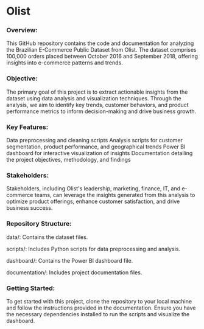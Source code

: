 # Olist
### Overview:

This GitHub repository contains the code and documentation for analyzing the Brazilian E-Commerce Public Dataset from Olist. The dataset comprises 100,000 orders placed between October 2016 and September 2018, offering insights into e-commerce patterns and trends.

### Objective:

The primary goal of this project is to extract actionable insights from the dataset using data analysis and visualization techniques. Through the analysis, we aim to identify key trends, customer behaviors, and product performance metrics to inform decision-making and drive business growth.

### Key Features:

Data preprocessing and cleaning scripts
Analysis scripts for customer segmentation, product performance, and geographical trends
Power BI dashboard for interactive visualization of insights
Documentation detailing the project objectives, methodology, and findings

### Stakeholders:

Stakeholders, including Olist's leadership, marketing, finance, IT, and e-commerce teams, can leverage the insights generated from this analysis to optimize product offerings, enhance customer satisfaction, and drive business success.

### Repository Structure:

data/: Contains the dataset files.

scripts/: Includes Python scripts for data preprocessing and analysis.

dashboard/: Contains the Power BI dashboard file.

documentation/: Includes project documentation files.

### Getting Started:

To get started with this project, clone the repository to your local machine and follow the instructions provided in the documentation. Ensure you have the necessary dependencies installed to run the scripts and visualize the dashboard.
